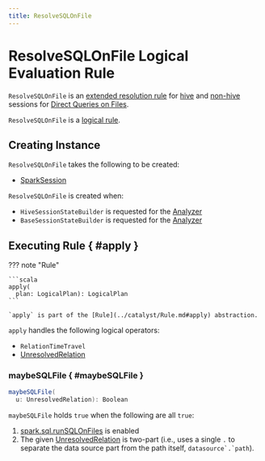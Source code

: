 ```yaml
---
title: ResolveSQLOnFile
---
```


# ResolveSQLOnFile Logical Evaluation Rule

`ResolveSQLOnFile` is an [extended resolution rule](../Analyzer.md#extendedResolutionRules) for [hive](../hive/HiveSessionStateBuilder.md#analyzer) and [non-hive](../BaseSessionStateBuilder.md#analyzer) sessions for [Direct Queries on Files](../direct-queries-on-files/index.md).

`ResolveSQLOnFile` is a [logical rule](index.md).

## Creating Instance

`ResolveSQLOnFile` takes the following to be created:

* <span id="sparkSession"> [SparkSession](../SparkSession.md)

`ResolveSQLOnFile` is created when:

* `HiveSessionStateBuilder` is requested for the [Analyzer](../hive/HiveSessionStateBuilder.md#analyzer)
* `BaseSessionStateBuilder` is requested for the [Analyzer](../BaseSessionStateBuilder.md#analyzer)

## Executing Rule { #apply }

??? note "Rule"

    ```scala
    apply(
      plan: LogicalPlan): LogicalPlan
    ```

    `apply` is part of the [Rule](../catalyst/Rule.md#apply) abstraction.

`apply` handles the following logical operators:

* `RelationTimeTravel`
* [UnresolvedRelation](../logical-operators/UnresolvedRelation.md)

### maybeSQLFile { #maybeSQLFile }

```scala
maybeSQLFile(
  u: UnresolvedRelation): Boolean
```

`maybeSQLFile` holds `true` when the following are all `true`:

1. [spark.sql.runSQLOnFiles](../configuration-properties.md#spark.sql.runSQLOnFiles) is enabled
1. The given [UnresolvedRelation](../logical-operators/UnresolvedRelation.md) is two-part (i.e., uses a single `.` to separate the data source part from the path itself, ```datasource`.`path```).
